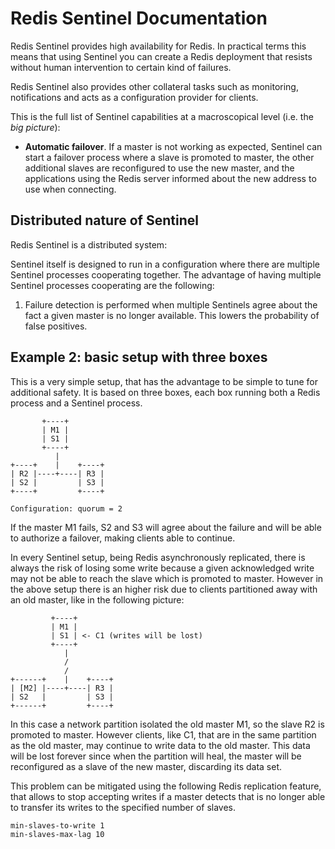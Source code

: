 # Redis Sentinel Documentation
Redis Sentinel provides high availability for Redis. In practical terms this means that using Sentinel you can create a Redis deployment that resists without human intervention to certain kind of failures.

Redis Sentinel also provides other collateral tasks such as monitoring, notifications and acts as a configuration provider for clients.

This is the full list of Sentinel capabilities at a macroscopical level (i.e. the *big picture*):

- **Automatic failover**. If a master is not working as expected, Sentinel can start a failover process where a slave is promoted to master, the other additional slaves are reconfigured to use the new master, and the applications using the Redis server informed about the new address to use when connecting.

## Distributed nature of Sentinel

Redis Sentinel is a distributed system:

Sentinel itself is designed to run in a configuration where there are multiple Sentinel processes cooperating together. The advantage of having multiple Sentinel processes cooperating are the following:

1. Failure detection is performed when multiple Sentinels agree about the fact a given master is no longer available. This lowers the probability of false positives.

## Example 2: basic setup with three boxes

This is a very simple setup, that has the advantage to be simple to tune for additional safety. It is based on three boxes, each box running both a Redis process and a Sentinel process.

```
       +----+
       | M1 |
       | S1 |
       +----+
          |
+----+    |    +----+
| R2 |----+----| R3 |
| S2 |         | S3 |
+----+         +----+

Configuration: quorum = 2
```
If the master M1 fails, S2 and S3 will agree about the failure and will be able to authorize a failover, making clients able to continue.

In every Sentinel setup, being Redis asynchronously replicated, there is always the risk of losing some write because a given acknowledged write may not be able to reach the slave which is promoted to master. However in the above setup there is an higher risk due to clients partitioned away with an old master, like in the following picture:

```
         +----+
         | M1 |
         | S1 | <- C1 (writes will be lost)
         +----+
            |
            /
            /
+------+    |    +----+
| [M2] |----+----| R3 |
| S2   |         | S3 |
+------+         +----+
```

In this case a network partition isolated the old master M1, so the slave R2 is promoted to master. However clients, like C1, that are in the same partition as the old master, may continue to write data to the old master. This data will be lost forever since when the partition will heal, the master will be reconfigured as a slave of the new master, discarding its data set.

This problem can be mitigated using the following Redis replication feature, that allows to stop accepting writes if a master detects that is no longer able to transfer its writes to the specified number of slaves.

```
min-slaves-to-write 1
min-slaves-max-lag 10
```
